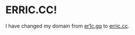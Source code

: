 # ERRIC.CC!
I have changed my domain from [er1c.gq](http://er1c.gq/) to [erric.cc](http://erric.cc).
